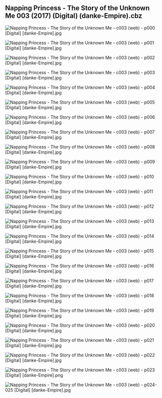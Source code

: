 ## Napping Princess - The Story of the Unknown Me 003 (2017) (Digital) (danke-Empire).cbz

![Napping Princess - The Story of the Unknown Me - c003 (web) - p000 [Digital] [danke-Empire].jpg](https://wx1.sinaimg.cn/large/6a9fdecagy1fpk7jf4yx6j20uk19uan3.jpg)

![Napping Princess - The Story of the Unknown Me - c003 (web) - p001 [Digital] [danke-Empire].jpg](https://wx1.sinaimg.cn/large/6a9fdecagy1fpk7jj384lj20uk19uwoc.jpg)

![Napping Princess - The Story of the Unknown Me - c003 (web) - p002 [Digital] [danke-Empire].jpg](https://wx1.sinaimg.cn/large/6a9fdecagy1fpk7jmm5zcj20uk19udsr.jpg)

![Napping Princess - The Story of the Unknown Me - c003 (web) - p003 [Digital] [danke-Empire].jpg](https://wx1.sinaimg.cn/large/6a9fdecagy1fpk7jr9enpj20uk19ugzm.jpg)

![Napping Princess - The Story of the Unknown Me - c003 (web) - p004 [Digital] [danke-Empire].jpg](https://wx1.sinaimg.cn/large/6a9fdecagy1fpk7jw29a3j20uk19utmm.jpg)

![Napping Princess - The Story of the Unknown Me - c003 (web) - p005 [Digital] [danke-Empire].jpg](https://wx1.sinaimg.cn/large/6a9fdecagy1fpk7jzmjdlj20uk19uk3v.jpg)

![Napping Princess - The Story of the Unknown Me - c003 (web) - p006 [Digital] [danke-Empire].jpg](https://wx1.sinaimg.cn/large/6a9fdecagy1fpk7k5fn2jj20uk19uqg2.jpg)

![Napping Princess - The Story of the Unknown Me - c003 (web) - p007 [Digital] [danke-Empire].jpg](https://wx1.sinaimg.cn/large/6a9fdecagy1fpk7k9165cj20uk19uamp.jpg)

![Napping Princess - The Story of the Unknown Me - c003 (web) - p008 [Digital] [danke-Empire].jpg](https://wx1.sinaimg.cn/large/6a9fdecagy1fpk7kcmse5j20uk19uh0g.jpg)

![Napping Princess - The Story of the Unknown Me - c003 (web) - p009 [Digital] [danke-Empire].jpg](https://wx1.sinaimg.cn/large/6a9fdecagy1fpk7kgc1ohj20uk19uap0.jpg)

![Napping Princess - The Story of the Unknown Me - c003 (web) - p010 [Digital] [danke-Empire].jpg](https://wx1.sinaimg.cn/large/6a9fdecagy1fpk7kkz9zjj20uk19u16g.jpg)

![Napping Princess - The Story of the Unknown Me - c003 (web) - p011 [Digital] [danke-Empire].jpg](https://wx1.sinaimg.cn/large/6a9fdecagy1fpk7kqsc37j20uk19unel.jpg)

![Napping Princess - The Story of the Unknown Me - c003 (web) - p012 [Digital] [danke-Empire].jpg](https://wx1.sinaimg.cn/large/6a9fdecagy1fpk7kv3152j20uk19uqjz.jpg)

![Napping Princess - The Story of the Unknown Me - c003 (web) - p013 [Digital] [danke-Empire].jpg](https://wx1.sinaimg.cn/large/6a9fdecagy1fpk7kzxf4pj20uk19u18j.jpg)

![Napping Princess - The Story of the Unknown Me - c003 (web) - p014 [Digital] [danke-Empire].jpg](https://wx1.sinaimg.cn/large/6a9fdecagy1fpk7l3dq2oj20uk19udud.jpg)

![Napping Princess - The Story of the Unknown Me - c003 (web) - p015 [Digital] [danke-Empire].jpg](https://wx1.sinaimg.cn/large/6a9fdecagy1fpk7lavv8nj20uk19uh0d.jpg)

![Napping Princess - The Story of the Unknown Me - c003 (web) - p016 [Digital] [danke-Empire].jpg](https://wx1.sinaimg.cn/large/6a9fdecagy1fpk7lexw4qj20uk19u4at.jpg)

![Napping Princess - The Story of the Unknown Me - c003 (web) - p017 [Digital] [danke-Empire].jpg](https://wx1.sinaimg.cn/large/6a9fdecagy1fpk7lidduij20uk19un9w.jpg)

![Napping Princess - The Story of the Unknown Me - c003 (web) - p018 [Digital] [danke-Empire].jpg](https://wx1.sinaimg.cn/large/6a9fdecagy1fpk7lpoenyj20uk19uh26.jpg)

![Napping Princess - The Story of the Unknown Me - c003 (web) - p019 [Digital] [danke-Empire].jpg](https://wx1.sinaimg.cn/large/6a9fdecagy1fpk7ltjsnaj20uk19u4d1.jpg)

![Napping Princess - The Story of the Unknown Me - c003 (web) - p020 [Digital] [danke-Empire].jpg](https://wx1.sinaimg.cn/large/6a9fdecagy1fpk7ly8wfnj20uk19unem.jpg)

![Napping Princess - The Story of the Unknown Me - c003 (web) - p021 [Digital] [danke-Empire].jpg](https://wx1.sinaimg.cn/large/6a9fdecagy1fpk7m2tg8ej20uk19utmr.jpg)

![Napping Princess - The Story of the Unknown Me - c003 (web) - p022 [Digital] [danke-Empire].jpg](https://wx1.sinaimg.cn/large/6a9fdecagy1fpk7m70k5sj20uk19uh0h.jpg)

![Napping Princess - The Story of the Unknown Me - c003 (web) - p023 [Digital] [danke-Empire].png](https://wx1.sinaimg.cn/large/6a9fdecagy1fpk7m8l0akj20uk19u08s.jpg)

![Napping Princess - The Story of the Unknown Me - c003 (web) - p024-025 [Digital] [danke-Empire].jpg](https://wx1.sinaimg.cn/large/6a9fdecagy1fpk7mbv3uwj21kw16oajy.jpg)